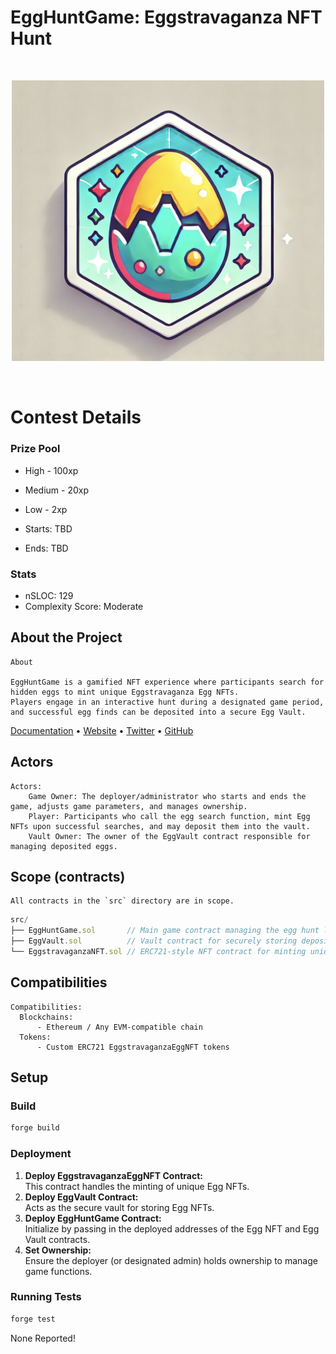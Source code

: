 # EggHuntGame: Eggstravaganza NFT Hunt

<br/>
<p align="center">
<img src="./logo.png" width="500" alt="EggHuntGame">
</p>
<br/>

# Contest Details

### Prize Pool

- High - 100xp
- Medium - 20xp
- Low - 2xp

- Starts: TBD
- Ends: TBD

### Stats

- nSLOC: 129
- Complexity Score: Moderate

[//]: # "contest-details-open"

## About the Project

```
About

EggHuntGame is a gamified NFT experience where participants search for hidden eggs to mint unique Eggstravaganza Egg NFTs.
Players engage in an interactive hunt during a designated game period, and successful egg finds can be deposited into a secure Egg Vault.
```

[Documentation](#) • [Website](#) • [Twitter](#) • [GitHub](#)

## Actors

```
Actors:
    Game Owner: The deployer/administrator who starts and ends the game, adjusts game parameters, and manages ownership.
    Player: Participants who call the egg search function, mint Egg NFTs upon successful searches, and may deposit them into the vault.
    Vault Owner: The owner of the EggVault contract responsible for managing deposited eggs.
```

[//]: # "contest-details-close"
[//]: # "scope-open"

## Scope (contracts)

```
All contracts in the `src` directory are in scope.
```

```js
src/
├── EggHuntGame.sol       // Main game contract managing the egg hunt lifecycle and minting process.
├── EggVault.sol          // Vault contract for securely storing deposited Egg NFTs.
└── EggstravaganzaNFT.sol // ERC721-style NFT contract for minting unique Egg NFTs.
```

## Compatibilities

```
Compatibilities:
  Blockchains:
      - Ethereum / Any EVM-compatible chain
  Tokens:
      - Custom ERC721 EggstravaganzaEggNFT tokens
```

[//]: # "scope-close"
[//]: # "getting-started-open"

## Setup

### Build

```bash
forge build
```

### Deployment

1. **Deploy EggstravaganzaEggNFT Contract:**  
   This contract handles the minting of unique Egg NFTs.
2. **Deploy EggVault Contract:**  
   Acts as the secure vault for storing Egg NFTs.
3. **Deploy EggHuntGame Contract:**  
   Initialize by passing in the deployed addresses of the Egg NFT and Egg Vault contracts.
4. **Set Ownership:**  
   Ensure the deployer (or designated admin) holds ownership to manage game functions.

### Running Tests

```bash
forge test
```

[//]: # "getting-started-close"
[//]: # "known-issues-open"

None Reported!

[//]: # "known-issues-close"
